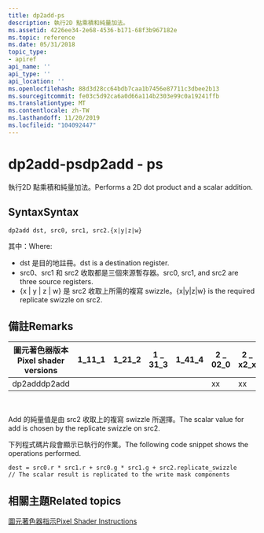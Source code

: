 ```yaml
---
title: dp2add-ps
description: 執行2D 點乘積和純量加法。
ms.assetid: 4226ee34-2e68-4536-b171-68f3b967182e
ms.topic: reference
ms.date: 05/31/2018
topic_type:
- apiref
api_name: ''
api_type: ''
api_location: ''
ms.openlocfilehash: 88d3d28cc64bdb7caa1b7456e87711c3dbee2b13
ms.sourcegitcommit: fe03c5d92ca6a0d66a114b2303e99c0a19241ffb
ms.translationtype: MT
ms.contentlocale: zh-TW
ms.lasthandoff: 11/20/2019
ms.locfileid: "104092447"
---
```

# <a name="dp2add---ps"></a><span data-ttu-id="e1780-103">dp2add-ps</span><span class="sxs-lookup"><span data-stu-id="e1780-103">dp2add - ps</span></span>

<span data-ttu-id="e1780-104">執行2D 點乘積和純量加法。</span><span class="sxs-lookup"><span data-stu-id="e1780-104">Performs a 2D dot product and a scalar addition.</span></span>

## <a name="syntax"></a><span data-ttu-id="e1780-105">Syntax</span><span class="sxs-lookup"><span data-stu-id="e1780-105">Syntax</span></span>


```
dp2add dst, src0, src1, src2.{x|y|z|w}
```



<span data-ttu-id="e1780-106">其中：</span><span class="sxs-lookup"><span data-stu-id="e1780-106">Where:</span></span>

-   <span data-ttu-id="e1780-107">dst 是目的地註冊。</span><span class="sxs-lookup"><span data-stu-id="e1780-107">dst is a destination register.</span></span>
-   <span data-ttu-id="e1780-108">src0、src1 和 src2 收取都是三個來源暫存器。</span><span class="sxs-lookup"><span data-stu-id="e1780-108">src0, src1, and src2 are three source registers.</span></span>
-   <span data-ttu-id="e1780-109">{x \| y \| z \| w} 是 src2 收取上所需的複寫 swizzle。</span><span class="sxs-lookup"><span data-stu-id="e1780-109">{x\|y\|z\|w} is the required replicate swizzle on src2.</span></span>

## <a name="remarks"></a><span data-ttu-id="e1780-110">備註</span><span class="sxs-lookup"><span data-stu-id="e1780-110">Remarks</span></span>



| <span data-ttu-id="e1780-111">圖元著色器版本</span><span class="sxs-lookup"><span data-stu-id="e1780-111">Pixel shader versions</span></span> | <span data-ttu-id="e1780-112">1\_1</span><span class="sxs-lookup"><span data-stu-id="e1780-112">1\_1</span></span> | <span data-ttu-id="e1780-113">1\_2</span><span class="sxs-lookup"><span data-stu-id="e1780-113">1\_2</span></span> | <span data-ttu-id="e1780-114">1 \_ 3</span><span class="sxs-lookup"><span data-stu-id="e1780-114">1\_3</span></span> | <span data-ttu-id="e1780-115">1\_4</span><span class="sxs-lookup"><span data-stu-id="e1780-115">1\_4</span></span> | <span data-ttu-id="e1780-116">2 \_ 0</span><span class="sxs-lookup"><span data-stu-id="e1780-116">2\_0</span></span> | <span data-ttu-id="e1780-117">2 \_ x</span><span class="sxs-lookup"><span data-stu-id="e1780-117">2\_x</span></span> | <span data-ttu-id="e1780-118">2個 \_ sw</span><span class="sxs-lookup"><span data-stu-id="e1780-118">2\_sw</span></span> | <span data-ttu-id="e1780-119">3 \_ 0</span><span class="sxs-lookup"><span data-stu-id="e1780-119">3\_0</span></span> | <span data-ttu-id="e1780-120">3個 \_ sw</span><span class="sxs-lookup"><span data-stu-id="e1780-120">3\_sw</span></span> |
|-----------------------|------|------|------|------|------|------|-------|------|-------|
| <span data-ttu-id="e1780-121">dp2add</span><span class="sxs-lookup"><span data-stu-id="e1780-121">dp2add</span></span>                |      |      |      |      | <span data-ttu-id="e1780-122">x</span><span class="sxs-lookup"><span data-stu-id="e1780-122">x</span></span>    | <span data-ttu-id="e1780-123">x</span><span class="sxs-lookup"><span data-stu-id="e1780-123">x</span></span>    | <span data-ttu-id="e1780-124">x</span><span class="sxs-lookup"><span data-stu-id="e1780-124">x</span></span>     | <span data-ttu-id="e1780-125">x</span><span class="sxs-lookup"><span data-stu-id="e1780-125">x</span></span>    | <span data-ttu-id="e1780-126">x</span><span class="sxs-lookup"><span data-stu-id="e1780-126">x</span></span>     |



 

<span data-ttu-id="e1780-127">Add 的純量值是由 src2 收取上的複寫 swizzle 所選擇。</span><span class="sxs-lookup"><span data-stu-id="e1780-127">The scalar value for add is chosen by the replicate swizzle on src2.</span></span>

<span data-ttu-id="e1780-128">下列程式碼片段會顯示已執行的作業。</span><span class="sxs-lookup"><span data-stu-id="e1780-128">The following code snippet shows the operations performed.</span></span>


```
dest = src0.r * src1.r + src0.g * src1.g + src2.replicate_swizzle
// The scalar result is replicated to the write mask components
```



## <a name="related-topics"></a><span data-ttu-id="e1780-129">相關主題</span><span class="sxs-lookup"><span data-stu-id="e1780-129">Related topics</span></span>

<dl> <dt>

[<span data-ttu-id="e1780-130">圖元著色器指示</span><span class="sxs-lookup"><span data-stu-id="e1780-130">Pixel Shader Instructions</span></span>](dx9-graphics-reference-asm-ps-instructions.md)
</dt> </dl>

 

 




